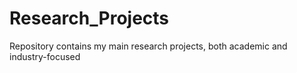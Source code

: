 # Research_Projects
Repository contains my main research projects, both academic and industry-focused
